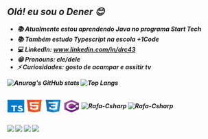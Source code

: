 ## <i><b>Olá! eu sou o Dener 😊

- 📚 Atualmente estou aprendendo Java no programa Start Tech
- 📚 Também estudo Typescript na escola +1Code
- 💻 LinkedIn: www.linkedin.com/in/drc43
- 😁 Pronouns: ele/dele
- ⚡ Curiosidades: gosto de acampar e assitir tv

![Anurag's GitHub stats](https://github-readme-stats.vercel.app/api?username=Drc43&theme=tokyonight&show_icons=true)
![Top Langs](https://github-readme-stats.vercel.app/api/top-langs/?username=Drc43&layout=compact)

<div style="display: inline_block"><br>    
  <img align="center" alt="Rafa-Ts" height="30" width="40" src="https://raw.githubusercontent.com/devicons/devicon/master/icons/typescript/typescript-plain.svg">
  <img align="center" alt="Rafa-HTML" height="30" width="40" src="https://raw.githubusercontent.com/devicons/devicon/master/icons/html5/html5-original.svg">
  <img align="center" alt="Rafa-CSS" height="30" width="40" src="https://raw.githubusercontent.com/devicons/devicon/master/icons/css3/css3-original.svg">
  <img align="center" alt="Rafa-Csharp" height="30" width="40" src="https://raw.githubusercontent.com/devicons/devicon/master/icons/csharp/csharp-original.svg">
  <img align="center" alt="Rafa-Csharp" height="30" width="40" src="https://cdn.jsdelivr.net/gh/devicons/devicon/icons/java/java-original.svg">
  <img align="center" alt="Rafa-Csharp" height="30" width="40" src="https://cdn.jsdelivr.net/gh/devicons/devicon/icons/mysql/mysql-plain.svg">   
</div>

##
  
<div> 
  <a href="https://instagram.com/deenerodrigo" target="_blank"><img src="https://img.shields.io/badge/-Instagram-%23E4405F?style=for-the-badge&logo=instagram&logoColor=white" target="_blank"></a>
  <a href ="mailto:denerrodrigo4@gmail.com"><img src="https://img.shields.io/badge/-Gmail-%23333?style=for-the-badge&logo=gmail&logoColor=white" target="_blank"></a>
  <a href="www.linkedin.com/in/drc43/" target="_blank"><img src="https://img.shields.io/badge/-LinkedIn-%230077B5?style=for-the-badge&logo=linkedin&logoColor=white" target="_blank"></a> 
  <a href="mailto:denercorrea@hotmail.com"><img src="https://img.shields.io/badge/Microsoft_Outlook-0078D4?style=for-the-badge&logo=microsoft-outlook&logoColor=white"></a> 
  
  
</div>
  
           
          
